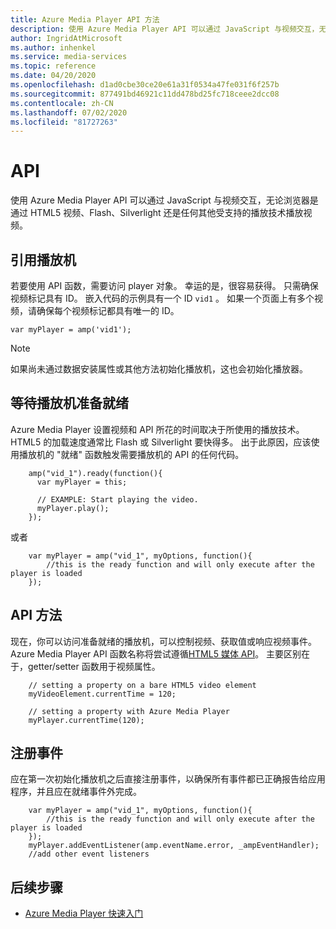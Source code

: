 ```yaml
---
title: Azure Media Player API 方法
description: 使用 Azure Media Player API 可以通过 JavaScript 与视频交互，无论浏览器是通过 HTML5 视频、Flash、Silverlight 还是任何其他受支持的播放技术播放视频。
author: IngridAtMicrosoft
ms.author: inhenkel
ms.service: media-services
ms.topic: reference
ms.date: 04/20/2020
ms.openlocfilehash: d1ad0cbe30ce20e61a31f0534a47fe031f6f257b
ms.sourcegitcommit: 877491bd46921c11dd478bd25fc718ceee2dcc08
ms.contentlocale: zh-CN
ms.lasthandoff: 07/02/2020
ms.locfileid: "81727263"
---
```

# <a name="api"></a>API #

使用 Azure Media Player API 可以通过 JavaScript 与视频交互，无论浏览器是通过 HTML5 视频、Flash、Silverlight 还是任何其他受支持的播放技术播放视频。

## <a name="referencing-the-player"></a>引用播放机 ##

若要使用 API 函数，需要访问 player 对象。 幸运的是，很容易获得。 只需确保视频标记具有 ID。 嵌入代码的示例具有一个 ID `vid1` 。 如果一个页面上有多个视频，请确保每个视频标记都具有唯一的 ID。

`var myPlayer = amp('vid1');`

> [!NOTE]
> 如果尚未通过数据安装属性或其他方法初始化播放机，这也会初始化播放器。

## <a name="wait-until-the-player-is-ready"></a>等待播放机准备就绪 ##

Azure Media Player 设置视频和 API 所花的时间取决于所使用的播放技术。 HTML5 的加载速度通常比 Flash 或 Silverlight 要快得多。 出于此原因，应该使用播放机的 "就绪" 函数触发需要播放机的 API 的任何代码。

```javacript
    amp("vid_1").ready(function(){
      var myPlayer = this;

      // EXAMPLE: Start playing the video.
      myPlayer.play();
    });
```

或者

```javacript
    var myPlayer = amp("vid_1", myOptions, function(){
        //this is the ready function and will only execute after the player is loaded
    });
```

## <a name="api-methods"></a>API 方法 ##

现在，你可以访问准备就绪的播放机，可以控制视频、获取值或响应视频事件。 Azure Media Player API 函数名称将尝试遵循[HTML5 媒体 API](http://www.whatwg.org/specs/web-apps/current-work/multipage/the-video-element.html)。 主要区别在于，getter/setter 函数用于视频属性。

```javacript
    // setting a property on a bare HTML5 video element
    myVideoElement.currentTime = 120;

    // setting a property with Azure Media Player
    myPlayer.currentTime(120);
```

## <a name="registering-for-events"></a>注册事件 ##
应在第一次初始化播放机之后直接注册事件，以确保所有事件都已正确报告给应用程序，并且应在就绪事件外完成。

```javacript
    var myPlayer = amp("vid_1", myOptions, function(){
        //this is the ready function and will only execute after the player is loaded
    });
    myPlayer.addEventListener(amp.eventName.error, _ampEventHandler);
    //add other event listeners
```

## <a name="next-steps"></a>后续步骤 ##

<!---Some context for the following links goes here--->
- [Azure Media Player 快速入门](azure-media-player-quickstart.md)